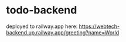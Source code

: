 # todo-backend

deployed to railway.app here: https://webtech-backend.up.railway.app/greeting?name=World